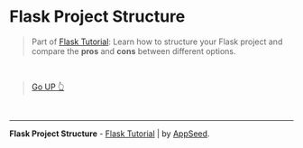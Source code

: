 # Flask Project Structure

> Part of [Flask Tutorial](https://github.com/app-generator/tutorial-flask): Learn how to structure your Flask project and compare the **pros** and **cons** between different options.

<br />

> [Go UP :point_up_2:](#topics) 

<br />

---
**Flask Project Structure** - [Flask Tutorial](https://github.com/app-generator/tutorial-flask) | by [AppSeed](https://appseed.us?ref=gh).
